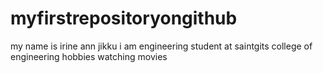 # myfirstrepositoryongithub
my name is irine ann jikku
i am engineering student at saintgits college of engineering
hobbies watching movies
